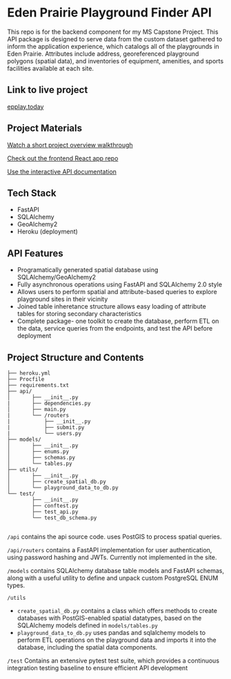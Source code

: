 <h1>Eden Prairie Playground Finder API</h1>
This repo is for the backend component for my MS Capstone Project.  This API package is designed to serve data from the custom dataset gathered to inform the application experience, which catalogs all of the playgrounds in Eden Prairie.  Attributes include address, georeferenced playground polygons (spatial data), and inventories of equipment, amenities, and sports facilities available at each site.

<h2>Link to live project</h2>

[epplay.today](https://epplay.today)

<h2>Project Materials</h2>

[Watch a short project overview walkthrough](https://youtu.be/EvkzLfWa2Ko)

[Check out the frontend React app repo](https://github.com/bstrock/eden_prairie_playground_finder)

[Use the interactive API documentation](https://eden-prairie-playgrounds.herokuapp.com/docs#/)

<h2>Tech Stack</h2>

* FastAPI
* SQLAlchemy
* GeoAlchemy2
* Heroku (deployment)

<h2>API Features</h2>

* Programatically generated spatial database using SQLAlchemy/GeoAlchemy2
* Fully asynchronous operations using FastAPI and SQLAlchemy 2.0 style
* Allows users to perform spatial and attribute-based queries to explore playground sites in their vicinity
* Joined table inheretance structure allows easy loading of attribute tables for storing secondary characteristics
* Complete package- one toolkit to create the database, perform ETL on the data, service queries from the endpoints, and test the API before deployment

<h2>Project Structure and Contents</h2>

```playground_planner/
├── heroku.yml
├── Procfile
├── requirements.txt
├── api/
│       ├── __init__.py
|       ├── dependencies.py
│       ├── main.py
|       └── /routers
|           ├── __init__.py
|           ├── submit.py
|           └── users.py
├── models/
│       ├── __init__.py
│       ├── enums.py
│       ├── schemas.py
│       └── tables.py
├── utils/
│       ├── __init__.py
│       ├── create_spatial_db.py
│       └── playground_data_to_db.py
└── test/
        ├── __init__.py
        ├── conftest.py
        ├── test_api.py
        └── test_db_schema.py
        
```

`/api` contains the api source code.  uses PostGIS to process spatial queries.

`/api/routers` contains a FastAPI implementation for user authentication, using password hashing and JWTs.  Currently not implemented in the site.

`/models` contains SQLAlchemy database table models and FastAPI schemas, along with a useful utility to define and unpack custom PostgreSQL ENUM types.

`/utils`

  - `create_spatial_db.py` contains a class which offers methods to create databases with PostGIS-enabled spatial datatypes, based on the SQLAlchemy models defined in `models/tables.py`
  - `playground_data_to_db.py` uses pandas and sqlalchemy models to perform ETL operations on the playground data and imports it into the database, including the spatial data components.

`/test` Contains an extensive pytest test suite, which provides a continuous integration testing baseline to ensure efficient API development
